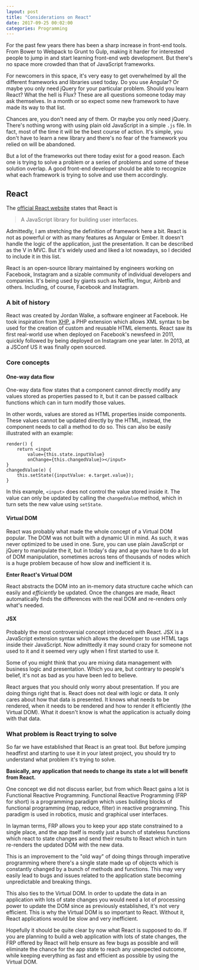 ```yaml
---
layout: post
title: "Considerations on React"
date: 2017-09-25 00:02:00
categories: Programming
---
```

For the past few years there has been a sharp increase in front-end
tools. From Bower to Webpack to Grunt to Gulp, making it harder for
interested people to jump in and start learning front-end web
development.  But there's no space more crowded than that of
JavaScript frameworks.

For newcomers in this space, it's very easy to get overwhelmed by all
the different frameworks and libraries used today. Do you use Angular?
Or maybe you only need jQuery for your particular problem. Should you
learn React? What the hell is Flux? These are all questions someone
today may ask themselves. In a month or so expect some new framework
to have made its way to that list.

Chances are, you don't need any of them. Or maybe you only need
jQuery. There's nothing wrong with using plain old JavaScript in a
simple `.js` file. In fact, most of the time it will be the best
course of action. It's simple, you don't have to learn a new library
and there's no fear of the framework you relied on will be abandoned.

But a lot of the frameworks out there today exist for a good
reason. Each one is trying to solve a problem or a series of problems
and some of these solution overlap. A good front-end developer should
be able to recognize what each framework is trying to solve and use
them accordingly.

## React

The [official React website](https://facebook.github.io/react/) states
that React is 
> A JavaScript library for building user interfaces.

Admittedly, I am stretching the definition of framework here a
bit. React is not as powerful or with as many features as Angular or
Ember. It doesn't handle the logic of the application, just the
presentation. It can be described as the V in MVC. But it's widely
used and liked a lot nowadays, so I decided to include it in this
list.

React is an open-source library maintained by engineers working on
Facebook, Instagram and a sizable community of individual developers
and companies. It's being used by giants such as Netflix, Imgur,
Airbnb and others. Including, of course, Facebook and Instagram.

### A bit of history

React was created by Jordan Walke, a software engineer at Facebook. He
took inspiration from
[XHP](https://www.facebook.com/notes/facebook-engineering/xhp-a-new-way-to-write-php/294003943919/),
a PHP extension which allows XML syntax to be used for the creation of
custom and reusable HTML elements. React saw its first real-world use
when deployed on Facebook's newsfeed in 2011, quickly followed by
being deployed on Instagram one year later. In 2013, at a JSConf US it
was finally open sourced.

### Core concepts

#### One-way data flow

One-way data flow states that a component cannot directly modify any
values stored as properties passed to it, but it can be passed
callback functions which can in turn modify those values. 

In other words, values are stored as HTML properties inside
components. These values cannot be updated directly by the HTML,
instead, the component needs to call a method to do so. This can also
be easily illustrated with an example:

``` 
render() { 
    return <input 
        value={this.state.inputValue} 
        onChange={this.changedValue}></input> 
}
changedValue(e) {
    this.setState({inputValue: e.target.value}); 
} 
``` 

In this example, `<input>` does not control the value stored inside
it. The value can only be updated by calling the `changedValue`
method, which in turn sets the new value using `setState`.

#### Virtual DOM

React was probably what made the whole concept of a Virtual DOM
popular. The DOM was not built with a dynamic UI in mind. As such, it
was never optimized to be used in one. Sure, you can use plain
JavaScript or jQuery to manipulate the it, but in today's day and age
you have to do a lot of DOM manipulation, sometimes across tens of
thousands of nodes which is a huge problem because of how slow and
inefficient it is.

**Enter React's Virtual DOM**

React abstracts the DOM into an in-memory data structure cache which
can easily and _efficiently_ be updated. Once the changes are made,
React automatically finds the differences with the real DOM and
re-renders only what's needed.

#### JSX 

Probably the most controversial concept introduced with React. JSX is
a JavaScript extension syntax which allows the developer to use HTML
tags inside their JavaScript. Now admittedly it may sound crazy for
someone not used to it and it seemed very ugly when I first started to
use it. 

Some of you might think that you are mixing data management with
business logic and presentation. Which you are, but contrary to
people's belief, it's not as bad as you have been led to believe.

React argues that you should only worry about presentation. If you are
doing things right that is. React does not deal with logic or data. It
only cares about how that data is presented. It knows what needs to be
rendered, when it needs to be rendered and how to render it
efficiently (the Virtual DOM). What it doesn't know is what the
application is actually doing with that data.

### What problem is React trying to solve

So far we have established that React is an great tool. But before
jumping headfirst and starting to use it in your latest project, you
should try to understand what problem it's trying to solve.

**Basically, any application that needs to change its state a lot will
benefit from React.**

One concept we did not discuss earlier, but from which React gains a
lot is Functional Reactive Programming. Functional Reactive
Programming (FRP for short) is a programming paradigm which uses
building blocks of functional programming (map, reduce, filter) in
reactive programming. This paradigm is used in robotics, music and
graphical user interfaces.

In layman terms, FRP allows you to keep your app state constrained to
a single place, and the app itself is mostly just a bunch of stateless
functions which react to state changes and send their results to React
which in turn re-renders the updated DOM with the new data.

This is an improvement to the "old way" of doing things through
imperative programming where there's a single state made up of objects
which is constantly changed by a bunch of methods and functions. This
may very easily lead to bugs and issues related to the application
state becoming unpredictable and breaking things.

This also ties to the Virtual DOM. In order to update the data in an
application with lots of state changes you would need a lot of
processing power to update the DOM since as previously established,
it's not very efficient. This is why the Virtual DOM is so important
to React. Without it, React applications would be slow and very
inefficient.

Hopefully it should be quite clear by now what React is supposed to
do. If you are planning to build a web application with lots of state
changes, the FRP offered by React will help ensure as few bugs as
possible and will eliminate the chance for the app state to reach any
unexpected outcome, while keeping everything as fast and efficient as
possible by using the Virtual DOM.
